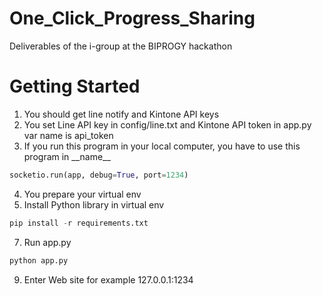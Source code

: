 # One_Click_Progress_Sharing
Deliverables of the i-group at the BIPROGY hackathon

# Getting Started
1. You should get line notify and Kintone API keys
2. You set Line API key in config/line.txt and Kintone API token in app.py var name is api_token
3. If you run this program in your local computer, you have to use this program in \_\_name\_\_

~~~ Python
socketio.run(app, debug=True, port=1234)
~~~
4. You prepare your virtual env
5. Install Python library in virtual env

~~~ Python
pip install -r requirements.txt
~~~
7. Run app.py

~~~ Python
python app.py
~~~
9. Enter Web site
for example 127.0.0.1:1234
